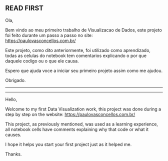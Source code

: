 ## READ FIRST

Ola, 

Bem vindo ao meu primeiro trabalho de Visualizacao de Dados, este projeto foi feito durante um passo a passo no site: https://paulovasconcellos.com.br/

Este projeto, como dito anteriormente, foi utilizado como aprendizado, todas as celulas do notebook tem comentarios explicando o por que daquele codigo ou o que ele causa.

Espero que ajuda voce a iniciar seu primeiro projeto assim como me ajudou.

Obrigado.

------------------------------------------------------------------------------------------------
------------------------------------------------------------------------------------------------

Hello,

Welcome to my first Data Visualization work, this project was done during a step by step on the website: https://paulovasconcellos.com.br/

This project, as previously mentioned, was used as a learning experience, all notebook cells have comments explaining why that code or what it causes.

I hope it helps you start your first project just as it helped me.

Thanks.